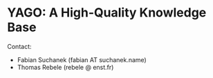 
# YAGO: A High-Quality Knowledge Base

Contact:

* Fabian Suchanek (fabian AT suchanek.name)
* Thomas Rebele (rebele @ enst.fr)
